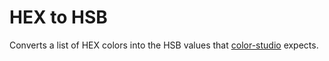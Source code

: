 # HEX to HSB

Converts a list of HEX colors into the HSB values that [color-studio](https://github.com/Automattic/color-studio) expects.

